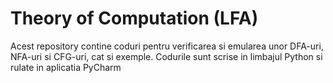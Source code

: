 # Theory of Computation (LFA)
Acest repository contine coduri pentru verificarea si emularea unor DFA-uri, NFA-uri si CFG-uri, cat si exemple. Codurile sunt scrise in limbajul Python si rulate in aplicatia PyCharm
